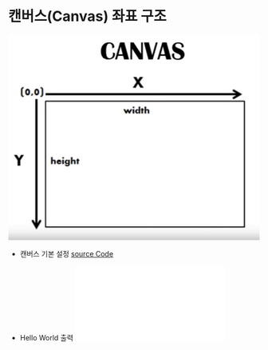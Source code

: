 # 캔버스(Canvas) 좌표 구조
 ![CANVAS](./process.01/00.jpg)

- 캔버스 기본 설정
 [source Code](../../../client/assets/01-tutorial/01/01-index.01.html)

- Hello World 출력
 ![source Code](../../../client/assets/01-tutorial/01/01-index.02.html)
